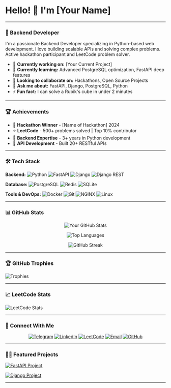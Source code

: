 # Hello! 👋 I'm [Your Name]

---

### 🚀 Backend Developer

I'm a passionate Backend Developer specializing in Python-based web development. I love building scalable APIs and solving complex problems. Active hackathon participant and LeetCode problem solver.

- 🔭 **Currently working on:** [Your Current Project]
- 🌱 **Currently learning:** Advanced PostgreSQL optimization, FastAPI deep features
- 👯 **Looking to collaborate on:** Hackathons, Open Source Projects
- 💬 **Ask me about:** FastAPI, Django, PostgreSQL, Python
- ⚡ **Fun fact:** I can solve a Rubik's cube in under 2 minutes

---

### 🏆 Achievements

- 🏅 **Hackathon Winner** - [Name of Hackathon] 2024
- ⭐ **LeetCode** - 500+ problems solved | Top 10% contributor
- 🚀 **Backend Expertise** - 3+ years in Python development
- 🎯 **API Development** - Built 20+ RESTful APIs

---

### 🛠️ Tech Stack

**Backend:**
![Python](https://img.shields.io/badge/Python-3776AB?style=for-the-badge&logo=python&logoColor=white)
![FastAPI](https://img.shields.io/badge/FastAPI-009688?style=for-the-badge&logo=fastapi&logoColor=white)
![Django](https://img.shields.io/badge/Django-092E20?style=for-the-badge&logo=django&logoColor=white)
![Django REST](https://img.shields.io/badge/Django_REST-ff1709?style=for-the-badge&logo=django&logoColor=white)

**Database:**
![PostgreSQL](https://img.shields.io/badge/PostgreSQL-316192?style=for-the-badge&logo=postgresql&logoColor=white)
![Redis](https://img.shields.io/badge/Redis-DC382D?style=for-the-badge&logo=redis&logoColor=white)
![SQLite](https://img.shields.io/badge/SQLite-003B57?style=for-the-badge&logo=sqlite&logoColor=white)

**Tools & DevOps:**
![Docker](https://img.shields.io/badge/Docker-2496ED?style=for-the-badge&logo=docker&logoColor=white)
![Git](https://img.shields.io/badge/Git-F05032?style=for-the-badge&logo=git&logoColor=white)
![NGINX](https://img.shields.io/badge/NGINX-009639?style=for-the-badge&logo=nginx&logoColor=white)
![Linux](https://img.shields.io/badge/Linux-FCC624?style=for-the-badge&logo=linux&logoColor=black)

---

### 📊 GitHub Stats

<div align="center">
  
![Your GitHub Stats](https://github-readme-stats.vercel.app/api?username=YOUR_USERNAME&show_icons=true&theme=dark&hide_border=true&bg_color=00000000)

![Top Languages](https://github-readme-stats.vercel.app/api/top-langs/?username=YOUR_USERNAME&layout=compact&theme=dark&hide_border=true&bg_color=00000000)

![GitHub Streak](https://streak-stats.demolab.com?user=YOUR_USERNAME&theme=dark&hide_border=true)

</div>

---

### 🏆 GitHub Trophies

![Trophies](https://github-profile-trophy.vercel.app/?username=YOUR_USERNAME&theme=darkhub&no-frame=true&row=2&column=4)

---

### 📈 LeetCode Stats

![LeetCode Stats](https://leetcard.jacoblin.cool/Alex_Kuznetsov?theme=dark&font=Abel&ext=contest)

---

### 🤝 Connect With Me

<div align="center">

[![Telegram](https://img.icons8.com/?size=100&id=7jrHorBRorpX&format=png&color=000000)](https://t.me/YOUR_TELEGRAM)
[![LinkedIn](https://img.shields.io/badge/LinkedIn-0077B5?style=for-the-badge&logo=linkedin&logoColor=white)](https://linkedin.com/in/YOUR_LINKEDIN)
[![LeetCode](https://img.shields.io/badge/LeetCode-FFA116?style=for-the-badge&logo=leetcode&logoColor=black)](https://leetcode.com/YOUR_LEETCODE_USERNAME)
[![Email](https://img.shields.io/badge/Gmail-D14836?style=for-the-badge&logo=gmail&logoColor=white)](mailto:YOUR_EMAIL)
[![GitHub](https://img.shields.io/badge/GitHub-181717?style=for-the-badge&logo=github&logoColor=white)](https://github.com/YOUR_USERNAME)

</div>

---

### 👨‍💻 Featured Projects

[![FastAPI Project](https://github-readme-stats.vercel.app/api/pin/?username=Kuznetsov-Alexander&repo=FastAPI&theme=dark)](https://github.com/Kuznetsov-Alexander/FastAPI)

[![Django Project](https://github-readme-stats.vercel.app/api/pin/?username=Fantom51&repo=math-tutoring-enroll-now&theme=dark)](https://github.com/Fantom51/math-tutoring-enroll-now)

---
